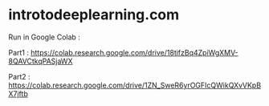 # introtodeeplearning.com

Run in Google Colab :

Part1 : https://colab.research.google.com/drive/18tifzBq4ZpiWgXMV-8QAVCtkqPASjaWX

Part2 : https://colab.research.google.com/drive/1ZN_SweR6yrOGFIcQWikQXvVKpBX7jftb
